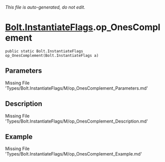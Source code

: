 *This file is auto-generated, do not edit.*

# [Bolt.InstantiateFlags](Types/Bolt.InstantiateFlags.md).op_OnesComplement
`public static Bolt.InstantiateFlags op_OnesComplement(Bolt.InstantiateFlags a)`
## Parameters
Missing File 'Types/Bolt.InstantiateFlags/M/op_OnesComplement_Parameters.md'
## Description
Missing File 'Types/Bolt.InstantiateFlags/M/op_OnesComplement_Description.md'
## Example
Missing File 'Types/Bolt.InstantiateFlags/M/op_OnesComplement_Example.md'
